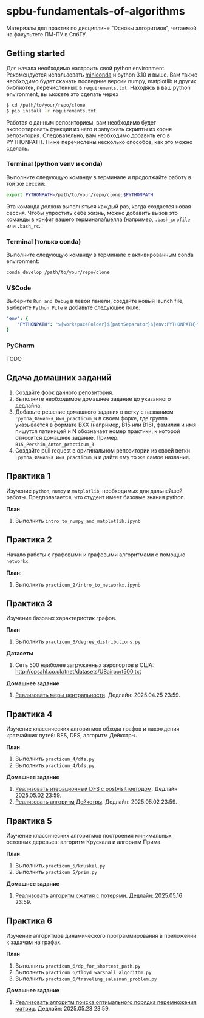 # spbu-fundamentals-of-algorithms

Материалы для практик по дисциплине "Основы алгоритмов", читаемой на факультете ПМ-ПУ в СпбГУ.

## Getting started

Для начала необходимо настроить свой python environment. Рекомендуется использовать [miniconda](https://docs.anaconda.com/miniconda) и python 3.10 и выше. Вам также необходимо будет скачать последние версии numpy, matplotlib и других библиотек, перечисленных в `requirements.txt`. Находясь в ваш python environment, вы можете это сделать через
```bash
$ cd /path/to/your/repo/clone
$ pip install -r requirements.txt
```

Работая с данным репозиторием, вам необходимо будет экспортировать функции из него и запускать скрипты из корня репозитория. Следовательно, вам необходимо добавить его в PYTHONPATH. Ниже перечислены несколько способов, как это можно сделать.

### Terminal (python venv и conda)

Выполните следующую команду в терминале и продолжайте работу в той же сессии:
```bash
export PYTHONPATH=/path/to/your/repo/clone:$PYTHONPATH
```
Эта команда должна выполняться каждый раз, когда создается новая сессия. Чтобы упростить себе жизнь, можно добавить вызов это команды в конфиг вашего терминала/шелла (например, `.bash_profile` или `.bash_rc`.

### Terminal (только conda)

Выполните следующую команду в терминале с активированным conda environment:
```bash
conda develop /path/to/your/repo/clone
```

### VSCode

Выберите `Run and Debug` в левой панели, создайте новый launch file, выберите `Python File` и добавьте следующее поле:
```yaml
"env": {
    "PYTHONPATH": "${workspaceFolder}${pathSeparator}${env:PYTHONPATH}"
}
```

### PyCharm

TODO

## Сдача домашних заданий

1. Создайте форк данного репозитория.
2. Выполните необходимое домашнее задание до указанного дедлайна.
3. Добавьте решение домашнего задания в ветку с названием `Группа_Фамилия_Имя_practicum_N` в своем форке, где группа указывается в формате BXX (например, B15 или B16), фамилия и имя пишутся латиницей и N обозначает номер практики, к которой относится домашнее задание. Пример: `B15_Pershin_Anton_practicum_3`.
4. Создайте pull request в оригинальном репозитории из своей ветки `Группа_Фамилия_Имя_practicum_N` и дайте ему то же самое название.

## Практика 1

Изучение `python`, `numpy` и  `matplotlib`, необходимых для дальнейшей работы. Предполагается, что студент имеет базовые знания python.

**План**
1. Выполнить `intro_to_numpy_and_matplotlib.ipynb`

## Практика 2

Начало работы с графовыми и графовыми алгоритмами с помощью `networkx`.

**План:**
1. Выполнить `practicum_2/intro_to_networkx.ipynb`

## Практика 3

Изучение базовых характеристик графов.

**План**
1. Выполнить `practicum_3/degree_distributions.py`

**Датасеты**
1. Сеть 500 наиболее загруженных аэропортов в США: http://opsahl.co.uk/tnet/datasets/USairport500.txt 

**Домашнее задание**
1. [Реализовать меры центральности](practicum_3/homework/README.md). Дедлайн: 2025.04.25 23:59.

## Практика 4

Изучение классических алгоритмов обхода графов и нахождения кратчайших путей: BFS, DFS, алгоритм Дейкстры.

**План**
1. Выполнить `practicum_4/dfs.py`
2. Выполнить `practicum_4/bfs.py`

**Домашнее задание**
1. [Реализовать итерационный DFS с postvisit методом](practicum_4/homework/README.md). Дедлайн: 2025.05.02 23:59.
2. [Реализовать алгоритм Дейкстры](practicum_4/homework/README.md). Дедлайн: 2025.05.02 23:59.

## Практика 5

Изучение классических алгоритмов построения минимальных остовных деревьев: алгоритм Крускала и алгоритм Прима.

**План**
1. Выполнить `practicum_5/kruskal.py`
2. Выполнить `practicum_5/prim.py`

**Домашнее задание**
1. [Реализовать алгоритм сжатия с потерями](practicum_5/homework/README.md). Дедлайн: 2025.05.16 23:59.

## Практика 6

Изучение алгоритмов динамического программирования в приложении к задачам на графах.

**План**
1. Выполнить `practicum_6/dp_for_shortest_path.py`
2. Выполнить `practicum_6/floyd_warshall_algorithm.py`
3. Выполнить `practicum_6/traveling_salesman_problem.py`

**Домашнее задание**
1. [Реализовать алгоритм поиска оптимального порядка перемножения матриц](practicum_6/homework/README.md). Дедлайн: 2025.05.23 23:59.
